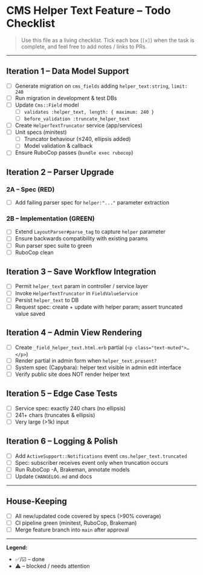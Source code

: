 # CMS Helper Text Feature – Todo Checklist

> Use this file as a living checklist. Tick each box (`[x]`) when the task is complete, and feel free to add notes / links to PRs.

---

## Iteration 1 – Data Model Support
- [ ] Generate migration on `cms_fields` adding `helper_text:string`, `limit: 240`
- [ ] Run migration in development & test DBs
- [ ] Update `Cms::Field` model
  - [ ] `validates :helper_text, length: { maximum: 240 }`
  - [ ] `before_validation :truncate_helper_text`
- [ ] Create `HelperTextTruncator` service (app/services)
- [ ] Unit specs (minitest)
  - [ ] Truncator behaviour (≤240, ellipsis added)
  - [ ] Model validation & callback
- [ ] Ensure RuboCop passes (`bundle exec rubocop`)

## Iteration 2 – Parser Upgrade
### 2A – Spec (RED)
- [ ] Add failing parser spec for `helper:"..."` parameter extraction

### 2B – Implementation (GREEN)
- [ ] Extend `LayoutParser#parse_tag` to capture `helper` parameter
- [ ] Ensure backwards compatibility with existing params
- [ ] Run parser spec suite to green
- [ ] RuboCop clean

## Iteration 3 – Save Workflow Integration
- [ ] Permit `helper_text` param in controller / service layer
- [ ] Invoke `HelperTextTruncator` in `FieldValueService`
- [ ] Persist `helper_text` to DB
- [ ] Request spec: create + update with helper param; assert truncated value saved

## Iteration 4 – Admin View Rendering
- [ ] Create `_field_helper_text.html.erb` partial (`<p class="text-muted">…</p>`) 
- [ ] Render partial in admin form when `helper_text.present?`
- [ ] System spec (Capybara): helper text visible in admin edit interface
- [ ] Verify public site does NOT render helper text

## Iteration 5 – Edge Case Tests
- [ ] Service spec: exactly 240 chars (no ellipsis)
- [ ] 241+ chars (truncates & ellipsis)
- [ ] Very large (>1k) input

## Iteration 6 – Logging & Polish
- [ ] Add `ActiveSupport::Notifications` event `cms.helper_text.truncated`
- [ ] Spec: subscriber receives event only when truncation occurs
- [ ] Run RuboCop -A, Brakeman, annotate models
- [ ] Update `CHANGELOG.md` and docs

---

## House-Keeping
- [ ] All new/updated code covered by specs (>90% coverage)
- [ ] CI pipeline green (minitest, RuboCop, Brakeman)
- [ ] Merge feature branch into `main` after approval

---

**Legend:**
- ✅/☑ – done
- ⚠️ – blocked / needs attention
